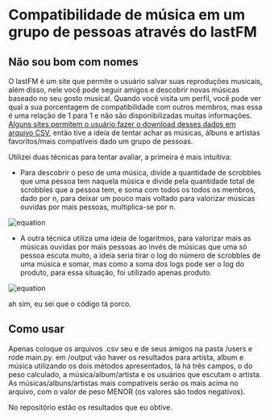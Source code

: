 # Compatibilidade de música em um grupo de pessoas através do lastFM
## Não sou bom com nomes

O lastFM é um site que permite o usuário salvar suas reproduções musicais, além disso, nele você pode seguir amigos e descobrir novas músicas baseado no seu gosto musical.
Quando você visita um perfil, você pode ver qual a sua porcentagem de compatibilidade com outros membros, mas essa é uma relação de 1 para 1 e não são disponibilizadas muitas informações.
[Alguns sites permitem o usuário fazer o download desses dados em arquivo CSV](https://lastfm.ghan.nl/export/), então tive a ideia de tentar achar as músicas, álbuns e artistas favoritos/mais compatíveis dado um grupo de pessoas.

Utilizei duas técnicas para tentar avaliar, a primeira é mais intuitiva:
- Para descobrir o peso de uma música, divide a quantidade de scrobbles que uma pessoa tem naquela música e divide pela quantidade total de scrobbles que a pessoa tem, e soma com todos os todos os membros, dado por n, para deixar um pouco mais voltado para valorizar músicas ouvidas por mais pessoas, multiplica-se por n.

![equation](https://latex.codecogs.com/svg.image?\huge&space;n\cdot\sum_{x=1}^{n}\frac{SM(x)}{ST(x)})

- A outra técnica utiliza uma ideia de logaritmos, para valorizar mais as músicas ouvidas por mais pessoas ao invés de músicas que uma só pessoa escuta muito, a ideia seria tirar o log do número de scrobbles de uma música e somar, mas como a soma dos logs pode ser o log do produto, para essa situação, foi utilizado apenas produto.

![equation](https://latex.codecogs.com/svg.image?\huge&space;\bg{white}\sum_{x=1}^{n}\log(SM(x))\equiv\prod_{x=1}^{n}SM(x))

ah sim, eu sei que o código tá porco.

## Como usar
Apenas coloque os arquivos .csv seu e de seus amigos na pasta /users e rode main.py.
em /output vão haver os resultados para artista, album e música utilizando os dois métodos apresentados, lá há três campos, o do peso calculado, a música/album/artista e os usuários que escutam o artista.
As músicas/albuns/artistas mais compatíveis serão os mais acima no arquivo, com o valor de peso MENOR (os valores são todos negativos).

No repositório estão os resultados que eu obtive.
